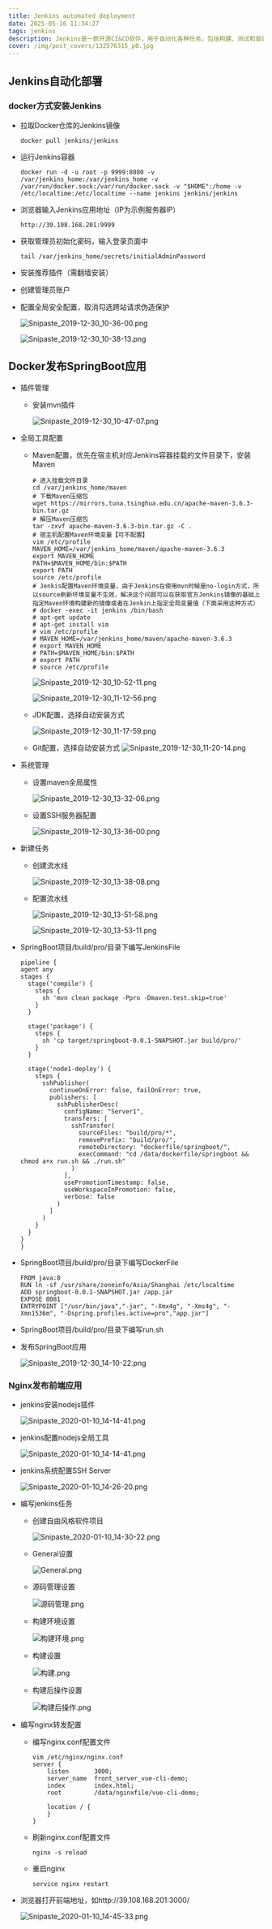 ```yaml
---
title: Jenkins automated deployment
date: 2025-05-16 11:34:27
tags: jenkins
description: Jenkins是一款开源CI&CD软件，用于自动化各种任务，包括构建、测试和部署软件。
cover: /img/post_covers/132576315_p0.jpg
---
```


## Jenkins自动化部署

### docker方式安装Jenkins
  
  * 拉取Docker仓库的Jenkins镜像
    
    ```
    docker pull jenkins/jenkins
    ```
  * 运行Jenkins容器
  
    ```
    docker run -d -u root -p 9999:8080 -v /var/jenkins_home:/var/jenkins_home -v /var/run/docker.sock:/var/run/docker.sock -v "$HOME":/home -v /etc/localtime:/etc/localtime --name jenkins jenkins/jenkins
    ```

  * 浏览器输入Jenkins应用地址（IP为示例服务器IP）
    
    ```
    http://39.108.168.201:9999
    ```
  
  * 获取管理员初始化密码，输入登录页面中
    
    ```
    tail /var/jenkins_home/secrets/initialAdminPassword
    ```

  * 安装推荐插件（需翻墙安装）
  
  * 创建管理员账户
  
  * 配置全局安全配置，取消勾选跨站请求伪造保护

    ![Snipaste_2019-12-30_10-36-00.png](https://i.loli.net/2019/12/30/Z3OgFabAIzYrNfe.png)

    ![Snipaste_2019-12-30_10-38-13.png](https://i.loli.net/2019/12/30/V1nQGarJxwWZKvF.png)

## Docker发布SpringBoot应用
  
  * 插件管理
    * 安装mvn插件
      
      ![Snipaste_2019-12-30_10-47-07.png](https://i.loli.net/2019/12/30/fgJ3ABt2KsDSWzP.png)

  * 全局工具配置
    
    * Maven配置，优先在宿主机对应Jenkins容器挂载的文件目录下，安装Maven
      
      ```
      # 进入挂载文件目录
      cd /var/jenkins_home/maven
      # 下载Maven压缩包
      wget https://mirrors.tuna.tsinghua.edu.cn/apache-maven-3.6.3-bin.tar.gz
      # 解压Maven压缩包
      tar -zxvf apache-maven-3.6.3-bin.tar.gz -C .
      # 宿主机配置Maven环境变量【可不配置】
      vim /etc/profile
      MAVEN_HOME=/var/jenkins_home/maven/apache-maven-3.6.3
      export MAVEN_HOME
      PATH=$MAVEN_HOME/bin:$PATH
      export PATH
      source /etc/profile
      # Jenkis配置Maven环境变量，由于Jenkins在使用mvn时候是no-login方式，所以source刷新环境变量不生效，解决这个问题可以在获取官方Jenkins镜像的基础上指定Maven环境构建新的镜像或者在Jenkin上指定全局变量值（下面采用这种方式）
      # docker -exec -it jenkins /bin/bash
      # apt-get update
      # apt-get install vim
      # vim /etc/profile
      # MAVEN_HOME=/var/jenkins_home/maven/apache-maven-3.6.3
      # export MAVEN_HOME
      # PATH=$MAVEN_HOME/bin:$PATH
      # export PATH
      # source /etc/profile
      ```
      
      ![Snipaste_2019-12-30_10-52-11.png](https://i.loli.net/2019/12/30/Xo86CJtgnUE59ms.png)
      
      ![Snipaste_2019-12-30_11-12-56.png](https://i.loli.net/2019/12/30/pGxTRZQAY7cVtmz.png)

    * JDK配置，选择自动安装方式
      
      ![Snipaste_2019-12-30_11-17-59.png](https://i.loli.net/2019/12/30/L8WDamdco9Qikgr.png)

    * Git配置，选择自动安装方式
      ![Snipaste_2019-12-30_11-20-14.png](https://i.loli.net/2019/12/30/xlH5SGFLAt4EkaK.png)

  * 系统管理
    
    * 设置maven全局属性
      
      ![Snipaste_2019-12-30_13-32-06.png](https://i.loli.net/2019/12/30/KUg2OE7FbvLfH4P.png)

    * 设置SSH服务器配置
      
      ![Snipaste_2019-12-30_13-36-00.png](https://i.loli.net/2019/12/30/Ir2mSM5OXl4KnEJ.png)

  * 新建任务
    
    * 创建流水线
    
      ![Snipaste_2019-12-30_13-38-08.png](https://i.loli.net/2019/12/30/sSo915TbJECdQkI.png)
    
    * 配置流水线
      
      ![Snipaste_2019-12-30_13-51-58.png](https://i.loli.net/2019/12/30/5IrhUZXWVd8DGT6.png)
      
      ![Snipaste_2019-12-30_13-53-11.png](https://i.loli.net/2019/12/30/k4XGAn2IetK31PD.png)
  
  * SpringBoot项目/build/pro/目录下编写JenkinsFile
    
    ```
    pipeline {
    agent any
    stages {
      stage('compile') {
        steps {
          sh 'mvn clean package -Ppro -Dmaven.test.skip=true'
        }
      }
    
      stage('package') {
        steps {
          sh 'cp target/springboot-0.0.1-SNAPSHOT.jar build/pro/'
        }
      }
    
      stage('node1-deploy') {
        steps {
          sshPublisher(
            continueOnError: false, failOnError: true,
            publishers: [
              sshPublisherDesc(
                configName: "Server1",
                transfers: [
                  sshTransfer(
                    sourceFiles: "build/pro/*",
                    removePrefix: "build/pro/",
                    remoteDirectory: "dockerfile/springboot/",
                    execCommand: "cd /data/dockerfile/springboot && chmod a+x run.sh && ./run.sh"
                  )
	            ],
	            usePromotionTimestamp: false,
                useWorkspaceInPromotion: false,
                verbose: false
              )
	        ]
	      )
	    }
      }
    } 
    }
    ```

  * SpringBoot项目/build/pro/目录下编写DockerFile
  
    ```
    FROM java:8
    RUN ln -sf /usr/share/zoneinfo/Asia/Shanghai /etc/localtime
    ADD springboot-0.0.1-SNAPSHOT.jar /app.jar
    EXPOSE 8081
    ENTRYPOINT ["/usr/bin/java","-jar", "-Xmx4g", "-Xms4g", "-Xmn1536m", "-Dspring.profiles.active=pro","app.jar"]
    ```

  * SpringBoot项目/build/pro/目录下编写run.sh
  
  * 发布SpringBoot应用
    
    ![Snipaste_2019-12-30_14-10-22.png](https://i.loli.net/2019/12/30/xEad4lBD9grfmYj.png)

### Nginx发布前端应用
  
  * jenkins安装nodejs插件
    
    ![Snipaste_2020-01-10_14-14-41.png](https://i.loli.net/2020/01/10/cp3VtzOkaSwQqdA.png)
  
  * jenkins配置nodejs全局工具
    
    ![Snipaste_2020-01-10_14-14-41.png](https://i.loli.net/2020/01/10/2rHOkZbxiMluRSC.png)
  
  * jenkins系统配置SSH Server
    
    ![Snipaste_2020-01-10_14-26-20.png](https://i.loli.net/2020/01/10/374qLVZ9vnbyEHe.png)
  
  * 编写jenkins任务
    
    * 创建自由风格软件项目
      
      ![Snipaste_2020-01-10_14-30-22.png](https://i.loli.net/2020/01/10/XmlCtFYS5HiTIvQ.png)
    
    * General设置
      
      ![General.png](https://i.loli.net/2020/01/10/fhuzkUgmOeG791d.png)
    
    * 源码管理设置
      
      ![源码管理.png](https://i.loli.net/2020/01/10/z2NMmVa3FyZixPu.png)
    
    * 构建环境设置
      
      ![构建环境.png](https://i.loli.net/2020/01/10/j26Zu8fYtNiKxAW.png)
    
    * 构建设置
      
      ![构建.png](https://i.loli.net/2020/01/10/brZx13BSVYdG2eH.png)
    
    * 构建后操作设置
      
      ![构建后操作.png](https://i.loli.net/2020/01/10/nhBlDotXPm7Ncax.png)
  
  * 编写nginx转发配置
    
    * 编写nginx.conf配置文件
      
      ```
      vim /etc/nginx/nginx.conf
      server {
          listen       3000;
          server_name  front_server_vue-cli-demo;
          index        index.html;
          root         /data/nginxfile/vue-cli-demo;

          location / {
          }
      }
      
      ```
    
    * 刷新nginx.conf配置文件
      
      ```
      nginx -s reload
      
      ```
    * 重启nginx
      
      ```
      service nginx restart
      
      ```
  
  * 浏览器打开前端地址，如http://39.108.168.201:3000/
    
    ![Snipaste_2020-01-10_14-45-33.png](https://i.loli.net/2020/01/10/hb6NOvPWoC5JsZd.png)
